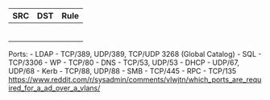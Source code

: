 |SRC|DST|Rule|
|---|---|---|
||||
||||
||||
||||
||||
||||

Ports:  - LDAP  - TCP/389, UDP/389, TCP/UDP 3268 (Global Catalog)
        - SQL   - TCP/3306
        - WP    - TCP/80
        - DNS   - TCP/53, UDP/53
        - DHCP  - UDP/67, UDP/68
        - Kerb  - TCP/88, UDP/88
        - SMB   - TCP/445
        - RPC   - TCP/135
<https://www.reddit.com/r/sysadmin/comments/vlwjtn/which_ports_are_required_for_a_ad_over_a_vlans/>
